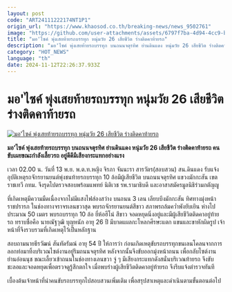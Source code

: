 ```yaml
---
layout: post
code: "ART24111222174NT1P1"
origin_url: "https://www.khaosod.co.th/breaking-news/news_9502761"
image: "https://github.com/user-attachments/assets/6797f7ba-4d94-4cc9-b362-126bbb5e5504"
title: "มอ'ไซค์ พุ่งเสยท้ายรถบรรทุก หนุ่มวัย 26 เสียชีวิต ร่างติดคาท้ายรถ"
description: "มอ'ไซค์ พุ่งเสยท้ายรถบรรทุก บนถนนจตุรทิศ ย่านดินแดง หนุ่มวัย 26 เสียชีวิต ร่างติดคาท้ายรถ คนขับเผยขณะกำลังเลี้ยวรถ อยู่ดีดีมีเสียงกระแทกอย่างแรง"
category: "HOT_NEWS"
language: "th"
date: 2024-11-12T22:26:37.933Z
---
```


# มอ'ไซค์ พุ่งเสยท้ายรถบรรทุก หนุ่มวัย 26 เสียชีวิต ร่างติดคาท้ายรถ

[![มอ'ไซค์ พุ่งเสยท้ายรถบรรทุก หนุ่มวัย 26 เสียชีวิต ร่างติดคาท้ายรถ](https://www.khaosod.co.th/wpapp/uploads/2024/11/dindaeng.jpg "มอ'ไซค์ พุ่งเสยท้ายรถบรรทุก หนุ่มวัย 26 เสียชีวิต ร่างติดคาท้ายรถ")](https://www.khaosod.co.th/wpapp/uploads/2024/11/dindaeng.jpg)

**มอ’ไซค์ พุ่งเสยท้ายรถบรรทุก บนถนนจตุรทิศ ย่านดินแดง หนุ่มวัย 26 เสียชีวิต ร่างติดคาท้ายรถ คนขับเผยขณะกำลังเลี้ยวรถ อยู่ดีดีมีเสียงกระแทกอย่างแรง**

เวลา 02.00 น. วันที่ 13 พ.ย. พ.ต.ท.หญิง จิรภา จันนะรา สารวัตร(สอบสวน) สน.ดินแดง รับแจ้งอุบัติเหตุรถจักรยานยนต์พุ่งชนท้ายรถบรรทุก 10 ล้อมีผู้เสียชีวิต บนถนนจตุรทิศ แขวงมักกะสัน เขตราชเทวี กทม. จึงรุดไปตรวจสอบพร้อมแพทย์ นิติเวช รพ.รามาธิบดี และอาสาสมัครมูลนิธิร่วมกตัญญู

ที่เกิดเหตุมีความมืดเนื่องจากไม่มีแสงไฟส่องสว่าง บนถนน 3 เลน เลียบบึงมักกะสัน ทิศทางมุ่งหน้าราชปรารภ ในช่องทางจราจรเลนขวาสุด พบรถจักรยานยนต์สีขาว สภาพรถล้มคว่ำพังยับเยิน ห่างไปประมาณ 50 เมตร พบรถบรรทุก 10 ล้อ ยี่ห้อฮีโน่ สีขาว จอดหยุดนิ่งอยู่และมีผู้เสียชีวิตติดคาอยู่ท้ายรถ ทราบชื่อคือ นายณัฐวุฒิ บุญหนัก อายุ 26 ปี มีบาดแผลกะโหลกศีรษะแตก แขนและขาหักผิดรูป เจ้าหน้าที่จึงรวบรวมที่เกิดเหตุไว้เป็นหลักฐาน

สอบถามนายธีรวัฒน์ สันทัดรัมณ์ อายุ 54 ปี ให้การว่า ก่อนเกิดเหตุขับรถบรรทุกขนเลนโคลนจากการลอกท่อมาทิ้งบริเวณไซต์งานอยู่ริมถนนจตุรทิศ หลังจากนั้นจึงขับออกมุ่งหน้าถนน เพื่อกลับไซต์งานย่านอ่อนนุช ขณะเลี้ยวเข้าถนนในช่องทางเลนขวา จู่ ๆ มีเสียงกระแทกดังสนั่นบริเวณท้ายรถ จึงขับชะลอและจอดหยุดเพื่อตรวจดูรู้สึกตกใจ เมื่อพบร่างผู้เสียชีวิตติดคาอยู่ท้ายรถ จึงรีบแจ้งตำรวจทันที

เบื้องต้นเจ้าหน้าที่นำคนขับรถบรรทุกไปสอบสวนเพิ่มเติม เพื่อสรุปสาเหตุและดำเนินตามขั้นตอนต่อไป